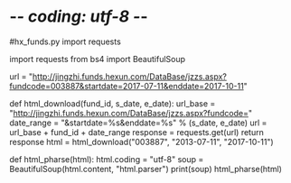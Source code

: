 # -*- coding: utf-8 -*-
#hx_funds.py
import requests

import requests
from bs4 import BeautifulSoup

url = "http://jingzhi.funds.hexun.com/DataBase/jzzs.aspx?fundcode=003887&startdate=2017-07-11&enddate=2017-10-11"

def html_download(fund_id, s_date, e_date):
    url_base = "http://jingzhi.funds.hexun.com/DataBase/jzzs.aspx?fundcode="
    date_range = "&startdate=%s&enddate=%s" % (s_date, e_date)
    url = url_base + fund_id + date_range
    response = requests.get(url)
    return response
html = html_download("003887", "2013-07-11", "2017-10-11")

def html_pharse(html):
    html.coding = "utf-8"
    soup = BeautifulSoup(html.content, "html.parser")
    print(soup)
html_pharse(html)
